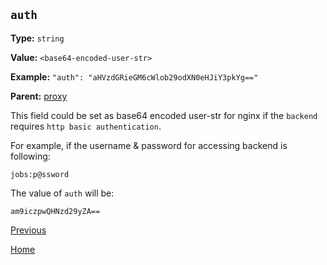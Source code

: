 `auth`
----------

**Type:** `string`

**Value:** `<base64-encoded-user-str>`

**Example:** `"auth": "aHVzdGRieGM6cWlob29odXN0eHJiY3pkYg=="`

**Parent:** [proxy](proxy.md)

This field could be set as base64 encoded user-str for nginx if the `backend` requires `http basic authentication`.  

For example, if the username & password for accessing backend is following:  

    jobs:p@ssword

The value of `auth` will be:  

    am9iczpwQHNzd29yZA==

[Previous](genconf.md)

[Home](../../index.md)